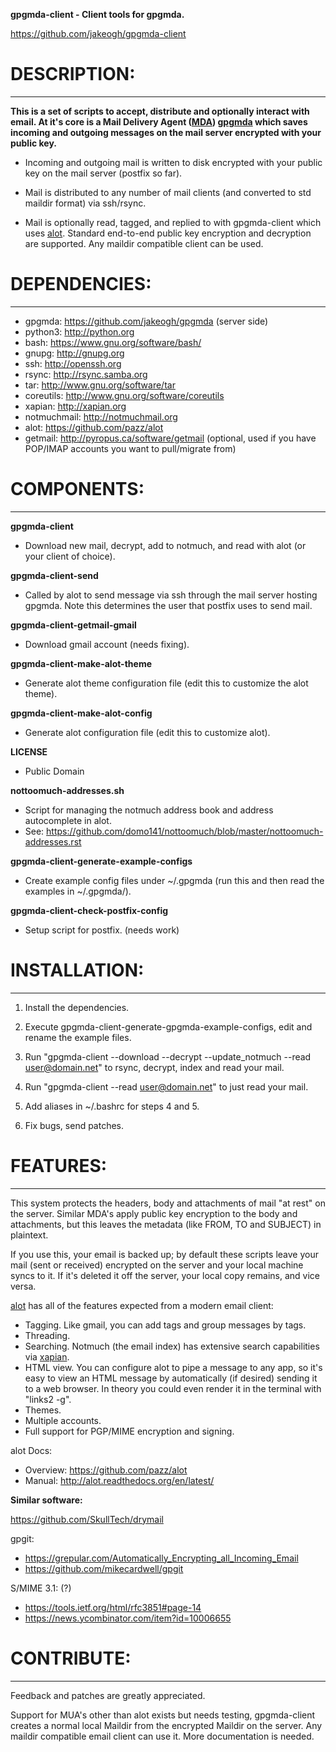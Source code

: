 **gpgmda-client - Client tools for gpgmda.**

https://github.com/jakeogh/gpgmda-client


# DESCRIPTION:
-------------------------
**This is a set of scripts to accept, distribute and optionally interact with email. At it's core is a Mail Delivery Agent ([MDA](https://en.wikipedia.org/wiki/Mail_delivery_agent)) [gpgmda](https://github.com/jakeogh/gpgmda) which saves incoming and outgoing messages on the mail server encrypted with your public key.**

- Incoming and outgoing mail is written to disk encrypted with your public key on the mail server (postfix so far).

- Mail is distributed to any number of mail clients (and converted to std maildir format) via ssh/rsync.

- Mail is optionally read, tagged, and replied to with gpgmda-client which uses [alot](https://github.com/pazz/alot). Standard end-to-end public key encryption and decryption are supported. Any maildir compatible client can be used.


# DEPENDENCIES:
-------------------------

- gpgmda: https://github.com/jakeogh/gpgmda (server side)
- python3: http://python.org
- bash: https://www.gnu.org/software/bash/
- gnupg: http://gnupg.org
- ssh: http://openssh.org
- rsync: http://rsync.samba.org
- tar: http://www.gnu.org/software/tar
- coreutils: http://www.gnu.org/software/coreutils
- xapian: http://xapian.org
- notmuchmail: http://notmuchmail.org
- alot: https://github.com/pazz/alot
- getmail: http://pyropus.ca/software/getmail (optional, used if you have POP/IMAP accounts you want to pull/migrate from)


# COMPONENTS:
-------------------------

**gpgmda-client**

- Download new mail, decrypt, add to notmuch, and read with alot (or your client of choice).

**gpgmda-client-send**

- Called by alot to send message via ssh through the mail server hosting gpgmda. Note this determines the user that postfix uses to send mail.

**gpgmda-client-getmail-gmail**

- Download gmail account (needs fixing).

**gpgmda-client-make-alot-theme**

- Generate alot theme configuration file (edit this to customize the alot theme).

**gpgmda-client-make-alot-config**

- Generate alot configuration file (edit this to customize alot).

**LICENSE**

- Public Domain

**nottoomuch-addresses.sh**

- Script for managing the notmuch address book and address autocomplete in alot.
- See: https://github.com/domo141/nottoomuch/blob/master/nottoomuch-addresses.rst

**gpgmda-client-generate-example-configs**

- Create example config files under ~/.gpgmda (run this and then read the examples in ~/.gpgmda/).

**gpgmda-client-check-postfix-config**

- Setup script for postfix. (needs work)


# INSTALLATION:
-------------------------
1. Install the dependencies.

3. Execute gpgmda-client-generate-gpgmda-example-configs, edit and rename the example files.

4. Run "gpgmda-client --download --decrypt --update_notmuch --read user@domain.net" to rsync, decrypt, index and read your mail.

5. Run "gpgmda-client --read user@domain.net" to just read your mail.

6. Add aliases in ~/.bashrc for steps 4 and 5.

7. Fix bugs, send patches.


# FEATURES:
-------------------------
This system protects the headers, body and attachments of mail "at rest" on the server. Similar MDA's apply public key encryption to the body and attachments, but this leaves the metadata (like FROM, TO and SUBJECT) in plaintext.

If you use this, your email is backed up; by default these scripts leave your mail (sent or received) encrypted on the server and your local machine syncs to it. If it's deleted it off the server, your local copy remains, and vice versa.

[alot](https://github.com/pazz/alot) has all of the features expected from a modern email client:

* Tagging. Like gmail, you can add tags and group messages by tags.
* Threading.
* Searching. Notmuch (the email index) has extensive search capabilities via [xapian](http://xapian.org/).
* HTML view. You can configure alot to pipe a message to any app, so it's easy to view an HTML message by automatically (if desired) sending it to a web browser. In theory you could even render it in the terminal with "links2 -g".
* Themes.
* Multiple accounts.
* Full support for PGP/MIME encryption and signing.

alot Docs:

- Overview: https://github.com/pazz/alot
- Manual: http://alot.readthedocs.org/en/latest/


**Similar software:**

https://github.com/SkullTech/drymail

gpgit:
 
- https://grepular.com/Automatically_Encrypting_all_Incoming_Email
- https://github.com/mikecardwell/gpgit

S/MIME 3.1: (?)

- https://tools.ietf.org/html/rfc3851#page-14
- https://news.ycombinator.com/item?id=10006655
	

# CONTRIBUTE:
-------------------------
Feedback and patches are greatly appreciated.

Support for MUA's other than alot exists but needs testing, gpgmda-client creates a normal local Maildir from the encrypted Maildir on the server. Any maildir compatible email client can use it. More documentation is needed.

